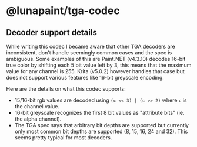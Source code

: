 # @lunapaint/tga-codec

## Decoder support details

While writing this codec I became aware that other TGA decoders are inconsistent, don't handle seemingly common cases and the spec is ambiguous. Some examples of this are Paint.NET (v4.3.10) decodes 16-bit true color by shifting each 5 bit value left by 3, this means that the maximum value for any channel is 255. Krita (v5.0.2) however handles that case but does not support various features like 16-bit greyscale encoding.

Here are the details on what this codec supports:

- 15/16-bit rgb values are decoded using `(c << 3) | (c >> 2)` where `c` is the channel value.
- 16-bit greyscale recognizes the first 8 bit values as "attribute bits" (ie. the alpha channel).
- The TGA spec says that arbitrary bit depths are supported but currently only most common bit depths are supported (8, 15, 16, 24 and 32). This seems pretty typical for most decoders.
